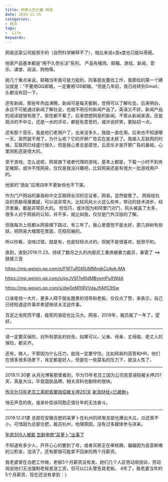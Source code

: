 ```yaml
---
title: 网聚人的力量-网易
date: 2019-11-25
categories:
- 观点
tags:
-  Life
keywords:
---
```


网易这家公司挺邪乎的（自然科学解释不了），相比来说x浪x度也只能叫奇葩。

他家产品基本都是“用不久但长活”系列。
产品有猪肉、邮箱、游戏、新闻、音乐、课堂、阅读、购物等。

挑几个重点来说，邮箱当年我可是力挺的，同事朋友要找工作，我那给的第一个建议就是：”不要用QQ邮箱，一定要用126邮箱。“但是几年前，我已经转到Gmail，头都没有回一下。

<!-- more -->

还有新闻，那些年热血沸腾，新闻可是每天都刷，觉得可以了解社会。后来明白，永远不可能通过新闻了解社会，也就不用任何新闻产品了。英语又不好，新闻产品的阅读就很有限了。索性都不看了。后来想想网易的新闻，不管从新闻来源，还是观点的不中立，还是一水的评论，都挺有意思的，或许说好笑，更贴切一点。

还有那个音乐，我是他们老用户了，出来没多久，我就一直在用。后来也不知道哪一天，突然就不用了。为什么呢？它的开屏广告实在是太妖了。我接入互联网的时候，互联网已经盛行很久，但是我心里总是感觉，云音乐才是开屏广告的鼻祖，心里阴影还是很大的。

至于游戏，怎么说呢，网易旗下或者代理的游戏，基本上都是，下载一小时不到肯定被卸。或许不怪网易，仅仅是我没兴趣吧，比较网易还是有很大一批游戏用户的。

他家的“酒友”应用四年不更新但也不下架。

作为门户网站的鼻祖和中文互联网长河的见证者，网易，显然疲惫了。
网易给社会的贡献毋庸置疑，可以说非常大。比较风风火火这么些年，带动的技术进步、经济发展，都是非常巨大的。
但恰巧，或许因为和阿里门对门，风头被盖了太多，很多人对于网易的认知，并不多，就比如我，仅仅是门外汉般的了解。

但我每次上班都从网易楼下路过，有三年了。我心里感觉不是太好，那几排树有些妖，把网易大楼围在里面，花枝招展的。

所以你看，没啥过错，就是有，也是轻轻点点的。但就不是很喜欢，挺邪乎的。

直到，直到2019.11.23，持续了数月之久的内部员工重病被暴力裁员，暴雷了 ==> 链接三连

https://mp.weixin.qq.com/s/FW7uR5t6UMMxgkCcAvk-MA

https://mp.weixin.qq.com/s/pxJVSf7e6IdMByomPuXWdA

https://mp.weixin.qq.com/s/dw0eM1tRVVdaJfiAlfC9Sw

口诛笔伐一大片，更多人碍于朋友圈里的领导和老板，仅仅点了赞，来表示，自己已经知道这件事并希望继续关注这件事。

百足之虫死而不僵，瘦死的骆驼也比马大。网易，2019年，裁员裁了一年了，望好。

___

请一定要买保险，对所有朋友的劝告。如果可以，父亲、母亲、丈母娘、老丈人的保险，都买齐。

还有，做人，不管因为什么压力，底线一定要守住。比如网易的高管和HR，他们在很多很多场景下，肯定都是好人，但是在一些莫名的压力下，就没人性了。


___
2019.11.30更
从月光博客那里看到，华为13年老员工因为公司恶意诬陷被关押251天，真是大瓜，毕竟国民品牌，相关资料也删除的很快。

[传华为13年老员工离职索要赔偿被关押251天](https://www.williamlong.info/archives/5902.html)
[新浪财经<已被删>](https://cj.sina.com.cn/articles/view/6468040956/1818678fc02000l8t8)

悄无声息的夜，谁来补偿该同胞正值壮年的无法奋斗。

___
2019.12.01更
总部在安徽合肥的呆萝卜在杭州的研发总部也爆出大瓜，瓜还真不小，可惜因为总部合肥，裁员杭州，地理原因，没有过多媒体参与进来。

[年底300人被裁](https://mp.weixin.qq.com/s/dLsGqfMtqpL-iz3fznNd0Q)
[生鲜电商“呆萝卜”出事了](https://api3.cls.cn/share/article/412087?os=ios&sv=7.2.1&from=timeline&isappinstalled=0)

不知道有多少人，开开心心的要到了号，或者买房正在审核期，偏偏因为恶意断缴的公积金，泡汤了。还有那很可能拿不回来的两个月薪资。

我老婆曾在合肥工作做，老板5个月薪资没有发。她们几个人区劳动局投诉，劳动局说他们无法强制老板发送工资，但可以口头警告其老板。
4年了，我老婆当年的5个月薪资，现在还没有拿到：）